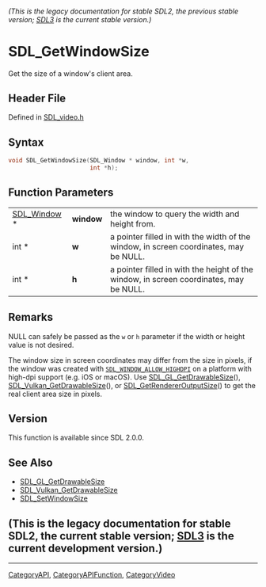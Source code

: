 ###### (This is the legacy documentation for stable SDL2, the previous stable version; [SDL3](https://wiki.libsdl.org/SDL3/) is the current stable version.)
# SDL_GetWindowSize

Get the size of a window's client area.

## Header File

Defined in [SDL_video.h](https://github.com/libsdl-org/SDL/blob/SDL2/include/SDL_video.h)

## Syntax

```c
void SDL_GetWindowSize(SDL_Window * window, int *w,
                       int *h);
```

## Function Parameters

|                            |            |                                                                                        |
| -------------------------- | ---------- | -------------------------------------------------------------------------------------- |
| [SDL_Window](SDL_Window) * | **window** | the window to query the width and height from.                                         |
| int *                      | **w**      | a pointer filled in with the width of the window, in screen coordinates, may be NULL.  |
| int *                      | **h**      | a pointer filled in with the height of the window, in screen coordinates, may be NULL. |

## Remarks

NULL can safely be passed as the `w` or `h` parameter if the width or
height value is not desired.

The window size in screen coordinates may differ from the size in pixels,
if the window was created with
[`SDL_WINDOW_ALLOW_HIGHDPI`](SDL_WINDOW_ALLOW_HIGHDPI) on a platform with
high-dpi support (e.g. iOS or macOS). Use
[SDL_GL_GetDrawableSize](SDL_GL_GetDrawableSize)(),
[SDL_Vulkan_GetDrawableSize](SDL_Vulkan_GetDrawableSize)(), or
[SDL_GetRendererOutputSize](SDL_GetRendererOutputSize)() to get the real
client area size in pixels.

## Version

This function is available since SDL 2.0.0.

## See Also

- [SDL_GL_GetDrawableSize](SDL_GL_GetDrawableSize)
- [SDL_Vulkan_GetDrawableSize](SDL_Vulkan_GetDrawableSize)
- [SDL_SetWindowSize](SDL_SetWindowSize)


## (This is the legacy documentation for stable SDL2, the current stable version; [SDL3](https://wiki.libsdl.org/SDL3/) is the current development version.)



----
[CategoryAPI](CategoryAPI), [CategoryAPIFunction](CategoryAPIFunction), [CategoryVideo](CategoryVideo)

